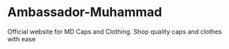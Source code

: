 # Ambassador-Muhammad
Official website for MD Caps and Clothing. Shop quality caps and clothes with ease
